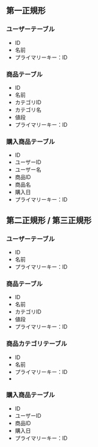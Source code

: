 ## 第一正規形
### ユーザーテーブル
- ID
- 名前
- プライマリーキー：ID

### 商品テーブル
- ID
- 名前
- カテゴリID
- カテゴリ名 
- 値段
- プライマリーキー：ID

### 購入商品テーブル
- ID
- ユーザーID
- ユーザー名
- 商品ID
- 商品名
- 購入日
- プライマリーキー：ID

## 第二正規形 / 第三正規形
### ユーザーテーブル
- ID
- 名前
- プライマリーキー：ID

### 商品テーブル
- ID
- 名前
- カテゴリID
- 値段
- プライマリーキー：ID

### 商品カテゴリテーブル
- ID
- 名前
- プライマリーキー：ID
- 
### 購入商品テーブル
- ID
- ユーザーID
- 商品ID
- 購入日
- プライマリーキー：ID

